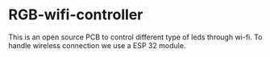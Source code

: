 # RGB-wifi-controller

This is an open source PCB to control different type of leds through wi-fi. To handle wireless connection we use a ESP 32 module.

